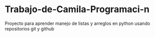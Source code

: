 # Trabajo-de-Camila-Programaci-n
Proyecto para aprender manejo de listas y arreglos en python usando repositorios git y github
